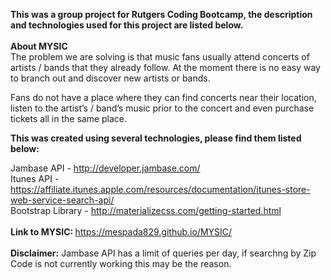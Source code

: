 <b>This was a group project for Rutgers Coding Bootcamp, the description and technologies used for this project are listed below.</b>
<br>
<br>
<b> About MYSIC </b>
<br>
The problem we are solving is that music fans usually attend concerts of artists / bands that they already follow. At the moment there is no easy way to branch out and discover new artists or bands. 

Fans do not have a place where they can find concerts near their location, listen to the artist’s / band’s music prior to the concert and even purchase tickets all in the same place. 

<b>This was created using several technologies, please find them listed below:</b>

  Jambase API - http://developer.jambase.com/
  <br>
  Itunes API - https://affiliate.itunes.apple.com/resources/documentation/itunes-store-web-service-search-api/
  <br>
  Bootstrap Library - http://materializecss.com/getting-started.html
  <br>
  <br>
  <b> Link to MYSIC: </b>  https://mespada829.github.io/MYSIC/
  <br> 
  <br>
  <b> Disclaimer:</b> Jambase API has a limit of queries per day, if searchng by Zip Code is not currently working this may be the reason.
  

